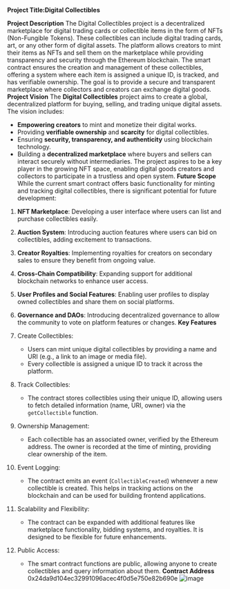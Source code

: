 **Project Title:Digital Collectibles**

**Project Description**
The Digital Collectibles project is a decentralized marketplace for digital trading cards or collectible items in the form of NFTs (Non-Fungible Tokens). These collectibles can include digital trading cards, art, or any other form of digital assets. The platform allows creators to mint their items as NFTs and sell them on the marketplace while providing transparency and security through the Ethereum blockchain.
The smart contract ensures the creation and management of these collectibles, offering a system where each item is assigned a unique ID, is tracked, and has verifiable ownership. The goal is to provide a secure and transparent marketplace where collectors and creators can exchange digital goods.
**Project Vision**
The **Digital Collectibles** project aims to create a global, decentralized platform for buying, selling, and trading unique digital assets. The vision includes:
- **Empowering creators** to mint and monetize their digital works.
- Providing **verifiable ownership** and **scarcity** for digital collectibles.
- Ensuring **security, transparency, and authenticity** using blockchain technology.
- Building a **decentralized marketplace** where buyers and sellers can interact securely without intermediaries.
  The project aspires to be a key player in the growing NFT space, enabling digital goods creators and collectors to participate in a trustless and open system.
**Future Scope**
While the current smart contract offers basic functionality for minting and tracking digital collectibles, there is significant potential for future development:

1. **NFT Marketplace**: Developing a user interface where users can list and purchase collectibles easily.
2. **Auction System**: Introducing auction features where users can bid on collectibles, adding excitement to transactions.
3. **Creator Royalties**: Implementing royalties for creators on secondary sales to ensure they benefit from ongoing value.
4. **Cross-Chain Compatibility**: Expanding support for additional blockchain networks to enhance user access.
5. **User Profiles and Social Features**: Enabling user profiles to display owned collectibles and share them on social platforms.
6. **Governance and DAOs**: Introducing decentralized governance to allow the community to vote on platform features or changes.
**Key Features**
1. Create Collectibles:
   - Users can mint unique digital collectibles by providing a name and URI (e.g., a link to an image or media file).
   - Every collectible is assigned a unique ID to track it across the platform.

2. Track Collectibles:
   - The contract stores collectibles using their unique ID, allowing users to fetch detailed information (name, URI, owner) via the `getCollectible` function.

3. Ownership Management:
   - Each collectible has an associated owner, verified by the Ethereum address. The owner is recorded at the time of minting, providing clear ownership of the item.

4. Event Logging:
   - The contract emits an event (`CollectibleCreated`) whenever a new collectible is created. This helps in tracking actions on the blockchain and can be used for building frontend applications.

5. Scalability and Flexibility:
   - The contract can be expanded with additional features like marketplace functionality, bidding systems, and royalties. It is designed to be flexible for future enhancements.

6. Public Access:
   - The smart contract functions are public, allowing anyone to create collectibles and query information about them.
    **Contract Address**
     0x24da9d104ec32991096acec4f0d5e750e82b690e
     ![image](https://github.com/user-attachments/assets/e747b55a-4c78-44e0-86d7-49d28aa4d3d3)





